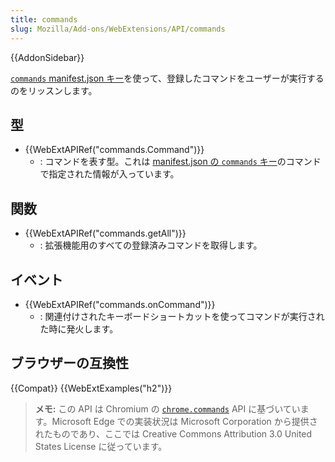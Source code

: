 ```yaml
---
title: commands
slug: Mozilla/Add-ons/WebExtensions/API/commands
---
```


{{AddonSidebar}}

[`commands` manifest.json キー](/ja/Add-ons/WebExtensions/manifest.json/commands)を使って、登録したコマンドをユーザーが実行するのをリッスンします。

## 型

- {{WebExtAPIRef("commands.Command")}}
  - : コマンドを表す型。これは [manifest.json の `commands` キー](/ja/Add-ons/WebExtensions/manifest.json/commands)のコマンドで指定された情報が入っています。

## 関数

- {{WebExtAPIRef("commands.getAll")}}
  - : 拡張機能用のすべての登録済みコマンドを取得します。

## イベント

- {{WebExtAPIRef("commands.onCommand")}}
  - : 関連付けされたキーボードショートカットを使ってコマンドが実行された時に発火します。

## ブラウザーの互換性

{{Compat}} {{WebExtExamples("h2")}}

> **メモ:** この API は Chromium の [`chrome.commands`](https://developer.chrome.com/extensions/commands) API に基づいています。Microsoft Edge での実装状況は Microsoft Corporation から提供されたものであり、ここでは Creative Commons Attribution 3.0 United States License に従っています。

<!--
// Copyright 2015 The Chromium Authors. All rights reserved.
//
// Redistribution and use in source and binary forms, with or without
// modification, are permitted provided that the following conditions are
// met:
//
//    * Redistributions of source code must retain the above copyright
// notice, this list of conditions and the following disclaimer.
//    * Redistributions in binary form must reproduce the above
// copyright notice, this list of conditions and the following disclaimer
// in the documentation and/or other materials provided with the
// distribution.
//    * Neither the name of Google Inc. nor the names of its
// contributors may be used to endorse or promote products derived from
// this software without specific prior written permission.
//
// THIS SOFTWARE IS PROVIDED BY THE COPYRIGHT HOLDERS AND CONTRIBUTORS
// "AS IS" AND ANY EXPRESS OR IMPLIED WARRANTIES, INCLUDING, BUT NOT
// LIMITED TO, THE IMPLIED WARRANTIES OF MERCHANTABILITY AND FITNESS FOR
// A PARTICULAR PURPOSE ARE DISCLAIMED. IN NO EVENT SHALL THE COPYRIGHT
// OWNER OR CONTRIBUTORS BE LIABLE FOR ANY DIRECT, INDIRECT, INCIDENTAL,
// SPECIAL, EXEMPLARY, OR CONSEQUENTIAL DAMAGES (INCLUDING, BUT NOT
// LIMITED TO, PROCUREMENT OF SUBSTITUTE GOODS OR SERVICES; LOSS OF USE,
// DATA, OR PROFITS; OR BUSINESS INTERRUPTION) HOWEVER CAUSED AND ON ANY
// THEORY OF LIABILITY, WHETHER IN CONTRACT, STRICT LIABILITY, OR TORT
// (INCLUDING NEGLIGENCE OR OTHERWISE) ARISING IN ANY WAY OUT OF THE USE
// OF THIS SOFTWARE, EVEN IF ADVISED OF THE POSSIBILITY OF SUCH DAMAGE.
-->
